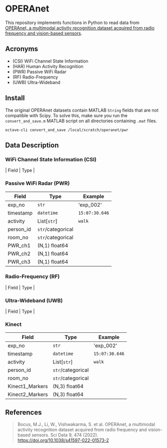 # OPERAnet
This repository implements functions in Python to read data from [OPERAnet, a multimodal activity recognition dataset acquired from radio frequency and vision-based sensors](https://www.nature.com/articles/s41597-022-01573-2).

## Acronyms

- (CSI) WiFi Channel State Information 
- (HAR) Human Activity Recognition 
- (PWR) Passive WiFi Radar 
- (RF)  Radio-Frequency 
- (UWB) Ultra-Wideband 

## Install

The original OPERAnet datasets contain MATLAB `String` fields that are not compatible with Scipy. To solve this, make sure you run the `convert_and_save.m` MATLAB script on all directories containing `.mat` files.

``
octave-cli convert_and_save /local/scratch/operanet/pwr
``

## Data Description

### WiFi Channel State Information (CSI) 

 | Field | Type | 


### Passive WiFi Radar (PWR)

 | Field  | Type | Example|
 | -------| -----|-----|
 | exp_no | `str` | 'exp_002'| 
 | timestamp | `datetime` | `15:07:30.646` |
 | activity | List[`str`] | `walk` |
 | person_id | `str`/categorical | |
 | room_no |  `str`/categorical  | |
 | PWR_ch1 |  (N,1) float64 | |
 | PWR_ch2 |  (N,1) float64 | |
 | PWR_ch3 |  (N,1) float64 | |

### Radio-Frequency (RF)

 | Field | Type | 

### Ultra-Wideband (UWB)

 | Field | Type | 

### Kinect

 | Field  | Type | Example|
 | -------| -----|-----|
 | exp_no | `str` | 'exp_002'| 
 | timestamp | `datetime` | `15:07:30.646` |
 | activity | List[`str`] | `walk` 
 | person_id | `str`/categorical |        |
 | room_no |  `str`/categorical  | |
 | Kinect1_Markers |  (N,3) float64 | |
 | Kinect2_Markers |  (N,3) float64 | |

## References 

> Bocus, M.J., Li, W., Vishwakarma, S. et al. OPERAnet, a multimodal activity recognition dataset acquired from radio frequency and vision-based sensors. Sci Data 9, 474 (2022). https://doi.org/10.1038/s41597-022-01573-2

